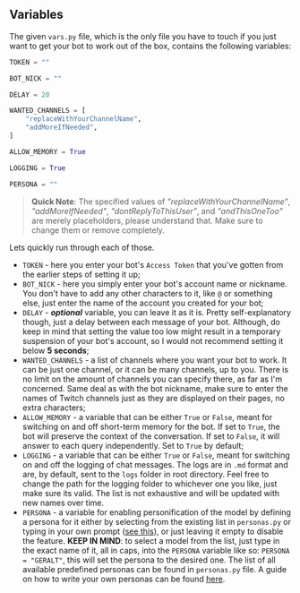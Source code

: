 ## Variables

The given `vars.py` file, which is the only file you have to touch if you just want to get your bot to work out of the box, contains the following variables:

```py
TOKEN = ""

BOT_NICK = ""

DELAY = 20

WANTED_CHANNELS = [
    "replaceWithYourChannelName",
    "addMoreIfNeeded",
]

ALLOW_MEMORY = True

LOGGING = True

PERSONA = ""
```

> **Quick Note**: The specified values of _"replaceWithYourChannelName"_, _"addMoreIfNeeded"_, _"dontReplyToThisUser"_, and _"andThisOneToo"_ are merely placeholders, please understand that. Make sure to change them or remove completely.

Lets quickly run through each of those.

- `TOKEN` - here you enter your bot's `Access Token` that you've gotten from the earlier steps of setting it up;
- `BOT_NICK` - here you simply enter your bot's account name or nickname. You don't have to add any other characters to it, like `@` or something else, just enter the name of the account you created for your bot;
- `DELAY` - _**optional**_ variable, you can leave it as it is. Pretty self-explanatory though, just a delay between each message of your bot. Although, do keep in mind that setting the value too low might result in a temporary suspension of your bot's account, so I would not recommend setting it below **5 seconds**;
- `WANTED_CHANNELS` - a list of channels where you want your bot to work. It can be just one channel, or it can be many channels, up to you. There is no limit on the amount of channels you can specify there, as far as I'm concerned. Same deal as with the bot nickname, make sure to enter the names of Twitch channels just as they are displayed on their pages, no extra characters;
- `ALLOW_MEMORY` - a variable that can be either `True` or `False`, meant for switching on and off short-term memory for the bot. If set to `True`, the bot will preserve the context of the conversation. If set to `False`, it will answer to each query independently. Set to `True` by default;
- `LOGGING` - a variable that can be either `True` or `False`, meant for switching on and off the logging of chat messages. The logs are in `.md` format and are, by default, sent to the `logs` folder in root directory. Feel free to change the path for the logging folder to whichever one you like, just make sure its valid. The list is not exhaustive and will be updated with new names over time.
- `PERSONA` - a variable for enabling personification of the model by defining a persona for it either by selecting from the existing list in `personas.py` or typing in your own prompt ([see this](../personas/add_own_persona.md)), or just leaving it empty to disable the feature. **KEEP IN MIND**: to select a model from the list, just type in the exact name of it, all in caps, into the `PERSONA` variable like so: `PERSONA = "GERALT"`, this will set the persona to the desired one. The list of all available predefined personas can be found in `personas.py` file. A guide on how to write your own personas can be found [here](../personas/add_own_persona.md).
